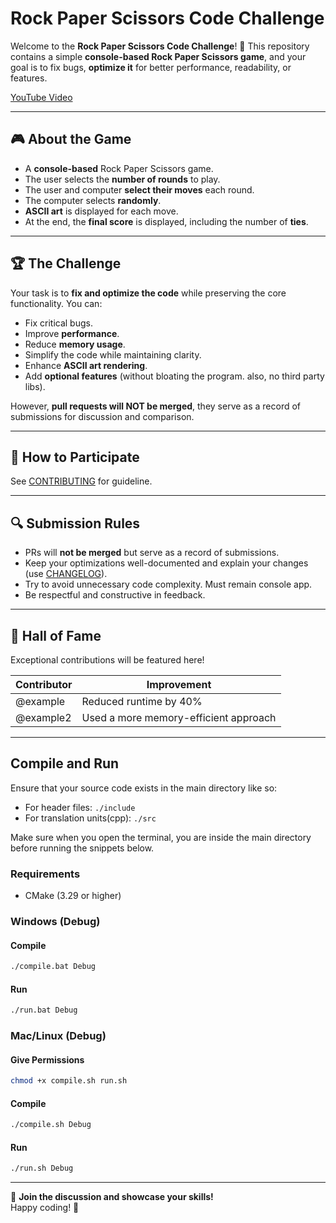# Rock Paper Scissors Code Challenge

Welcome to the **Rock Paper Scissors Code Challenge**! 🚀 This repository contains a simple **console-based Rock Paper Scissors game**, and your goal is to fix bugs, **optimize it** for better performance, readability, or features.

[YouTube Video](https://youtu.be/U7qT5LVnJho)

---

## 🎮 About the Game

- A **console-based** Rock Paper Scissors game.
- The user selects the **number of rounds** to play.
- The user and computer **select their moves** each round.
- The computer selects **randomly**.
- **ASCII art** is displayed for each move.
- At the end, the **final score** is displayed, including the number of **ties**.

---

## 🏆 The Challenge

Your task is to **fix and optimize the code** while preserving the core functionality. You can:
- Fix critical bugs.
- Improve **performance**.
- Reduce **memory usage**.
- Simplify the code while maintaining clarity.
- Enhance **ASCII art rendering**.
- Add **optional features** (without bloating the program. also, no third party libs).

However, **pull requests will NOT be merged**, they serve as a record of submissions for discussion and comparison.

---

## 📌 How to Participate

See [CONTRIBUTING](./CONTRIBUTING.md) for guideline.

---

## 🔍 Submission Rules

- PRs will **not be merged** but serve as a record of submissions.
- Keep your optimizations well-documented and explain your changes (use [CHANGELOG](./CHANGELOG.md)).
- Try to avoid unnecessary code complexity. Must remain console app.
- Be respectful and constructive in feedback.

---

## 🏅 Hall of Fame

Exceptional contributions will be featured here!

| Contributor | Improvement |
|------------|------------|
| @example   | Reduced runtime by 40% |
| @example2  | Used a more memory-efficient approach |

---

## Compile and Run
Ensure that your source code exists in the main directory like so:
- For header files: `./include`
- For translation units(cpp): `./src`

Make sure when you open the terminal, you are inside the main directory before running the snippets below.

### Requirements
- CMake (3.29 or higher)

### Windows (Debug)

#### Compile
```sh
./compile.bat Debug
```

#### Run
```sh
./run.bat Debug
```

### Mac/Linux (Debug)

#### Give Permissions
```sh
chmod +x compile.sh run.sh
```

#### Compile
```sh
./compile.sh Debug
```

#### Run
```sh
./run.sh Debug
```

---

📢 **Join the discussion and showcase your skills!**  
Happy coding! 🎯

